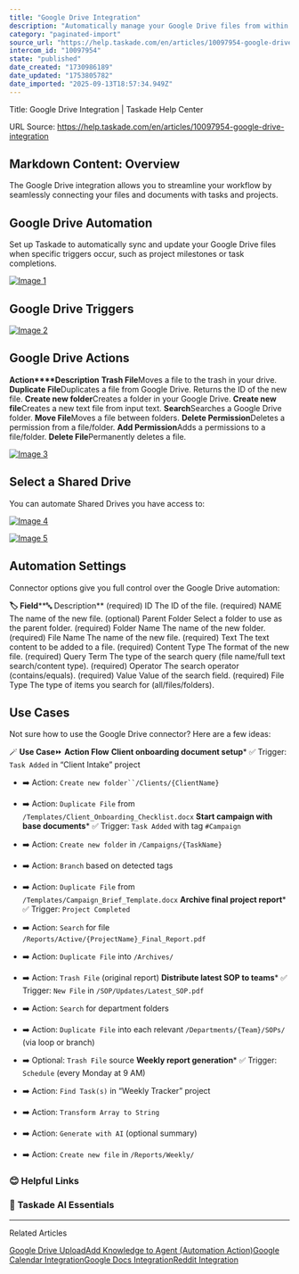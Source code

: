 ```yaml
---
title: "Google Drive Integration"
description: "Automatically manage your Google Drive files from within Taskade."
category: "paginated-import"
source_url: "https://help.taskade.com/en/articles/10097954-google-drive-integration"
intercom_id: "10097954"
state: "published"
date_created: "1730986189"
date_updated: "1753805782"
date_imported: "2025-09-13T18:57:34.949Z"
---
```


Title: Google Drive Integration | Taskade Help Center

URL Source: https://help.taskade.com/en/articles/10097954-google-drive-integration

Markdown Content:
**Overview**
------------

The Google Drive integration allows you to streamline your workflow by seamlessly connecting your files and documents with tasks and projects.

**Google Drive Automation**
---------------------------

Set up Taskade to automatically sync and update your Google Drive files when specific triggers occur, such as project milestones or task completions.

[![Image 1](https://downloads.intercomcdn.com/i/o/plyqw4hf/1243162589/26662358d7f5ca5def5b8212ef9f/google-drive-integration.jpg?expires=1757791800&signature=a69c77c06f01d3e83b6db517ee8ee8979831cc3547cef9b60e946c2f55cfd8e6&req=dSIjFch4n4RXUPMW1HO4zVcoKwz8UUACrW%2FHRpyI7ncxnvJR0i68fzsJglsl%0Avqkkz2VALFUlxOacUq0%3D%0A)](https://downloads.intercomcdn.com/i/o/plyqw4hf/1243162589/26662358d7f5ca5def5b8212ef9f/google-drive-integration.jpg?expires=1757791800&signature=a69c77c06f01d3e83b6db517ee8ee8979831cc3547cef9b60e946c2f55cfd8e6&req=dSIjFch4n4RXUPMW1HO4zVcoKwz8UUACrW%2FHRpyI7ncxnvJR0i68fzsJglsl%0Avqkkz2VALFUlxOacUq0%3D%0A)

**Google Drive Triggers**
-------------------------

[![Image 2](https://downloads.intercomcdn.com/i/o/plyqw4hf/1516076079/767e2cd7c91929581da160fa0486/google-drive-triggers.jpg?expires=1757791800&signature=c7af4d9b9d25bdfea551bac3643bbffe0f85c033a7079ceefc1cb25f6194180f&req=dSUmEMl5m4FYUPMW1HO4zSQLJ6%2Fcrb5o93UzOoXZ0rzOabLgDTdmmGt1%2BICt%0Ai84ZaKCEbGv5qKx%2BiWU%3D%0A)](https://downloads.intercomcdn.com/i/o/plyqw4hf/1516076079/767e2cd7c91929581da160fa0486/google-drive-triggers.jpg?expires=1757791800&signature=c7af4d9b9d25bdfea551bac3643bbffe0f85c033a7079ceefc1cb25f6194180f&req=dSUmEMl5m4FYUPMW1HO4zSQLJ6%2Fcrb5o93UzOoXZ0rzOabLgDTdmmGt1%2BICt%0Ai84ZaKCEbGv5qKx%2BiWU%3D%0A)

Google Drive Actions
--------------------

**Action****Description**
**Trash File**Moves a file to the trash in your drive.
**Duplicate File**Duplicates a file from Google Drive. Returns the ID of the new file.
**Create new folder**Creates a folder in your Google Drive.
**Create new file**Creates a new text file from input text.
**Search**Searches a Google Drive folder.
**Move File**Moves a file between folders.
**Delete Permission**Deletes a permission from a file/folder.
**Add Permission**Adds a permissions to a file/folder.
**Delete File**Permanently deletes a file.

[![Image 3](https://downloads.intercomcdn.com/i/o/plyqw4hf/1516076440/b2fed2674274c183d139c910aa98/google-drive-actions.jpg?expires=1757791800&signature=cb66c0bfb234586c56bb0c824434116a724bbd751626f45e336ed17ffec980d4&req=dSUmEMl5m4VbWfMW1HO4zQIlL89cpC3fMX4MVMquWcscGDmxTQ9pTES584Dn%0ABvO5tkV7gP8q0WTExY8%3D%0A)](https://downloads.intercomcdn.com/i/o/plyqw4hf/1516076440/b2fed2674274c183d139c910aa98/google-drive-actions.jpg?expires=1757791800&signature=cb66c0bfb234586c56bb0c824434116a724bbd751626f45e336ed17ffec980d4&req=dSUmEMl5m4VbWfMW1HO4zQIlL89cpC3fMX4MVMquWcscGDmxTQ9pTES584Dn%0ABvO5tkV7gP8q0WTExY8%3D%0A)

**Select a Shared Drive**
-------------------------

You can automate Shared Drives you have access to:

[![Image 4](https://downloads.intercomcdn.com/i/o/plyqw4hf/1555202995/4e689213243602f407b5eb03cae6/select-shared-drive-1.jpg?expires=1757791800&signature=2dea95742378b23352847a95ab548496b3f502227813fc99f044c5dcf5ea9ede&req=dSUiE8t%2Bn4hWXPMW1HO4zcirCJm%2B8a6tRZEkPcFUf5WonBTTX%2F%2Bm7o8qv1av%0A9O6ILCubPk41szQjm0U%3D%0A)](https://downloads.intercomcdn.com/i/o/plyqw4hf/1555202995/4e689213243602f407b5eb03cae6/select-shared-drive-1.jpg?expires=1757791800&signature=2dea95742378b23352847a95ab548496b3f502227813fc99f044c5dcf5ea9ede&req=dSUiE8t%2Bn4hWXPMW1HO4zcirCJm%2B8a6tRZEkPcFUf5WonBTTX%2F%2Bm7o8qv1av%0A9O6ILCubPk41szQjm0U%3D%0A)

[![Image 5](https://downloads.intercomcdn.com/i/o/plyqw4hf/1555203104/1104363a8d3b481ccb939c466c9c/select-shared-drive-2.jpg?expires=1757791800&signature=4c06a2774d8410e6165b3e98448d9c64e94bff67e2df97a5c0ca702cace6a9dd&req=dSUiE8t%2BnoBfXfMW1HO4zffIV7b85eNz0MChbGmO%2FoynijD5mpubJ45pMnSn%0A%2FjIJmw3UU1XXh6W3DLU%3D%0A)](https://downloads.intercomcdn.com/i/o/plyqw4hf/1555203104/1104363a8d3b481ccb939c466c9c/select-shared-drive-2.jpg?expires=1757791800&signature=4c06a2774d8410e6165b3e98448d9c64e94bff67e2df97a5c0ca702cace6a9dd&req=dSUiE8t%2BnoBfXfMW1HO4zffIV7b85eNz0MChbGmO%2FoynijD5mpubJ45pMnSn%0A%2FjIJmw3UU1XXh6W3DLU%3D%0A)

**Automation Settings**
-----------------------

Connector options give you full control over the Google Drive automation:

**🏷️ Field****🔤 Description**
(required) ID The ID of the file.
(required) NAME The name of the new file.
(optional) Parent Folder Select a folder to use as the parent folder.
(required) Folder Name The name of the new folder.
(required) File Name The name of the new file.
(required) Text The text content to be added to a file.
(required) Content Type The format of the new file.
(required) Query Term The type of the search query (file name/full text search/content type).
(required) Operator The search operator (contains/equals).
(required) Value Value of the search field.
(required) File Type The type of items you search for (all/files/folders).

**Use Cases**
-------------

Not sure how to use the Google Drive connector? Here are a few ideas:

🪄 **Use Case**⏩ **Action Flow**
**Client onboarding document setup***   ✅ Trigger: `Task Added` in “Client Intake” project

*   ➡️ Action: `Create new folder``/Clients/{ClientName}`

*   ➡️ Action: `Duplicate File` from `/Templates/Client_Onboarding_Checklist.docx`
**Start campaign with base documents***   ✅ Trigger: `Task Added` with tag `#Campaign`

*   ➡️ Action: `Create new folder` in `/Campaigns/{TaskName}`

*   ➡️ Action: `Branch` based on detected tags

*   ➡️ Action: `Duplicate File` from `/Templates/Campaign_Brief_Template.docx`
**Archive final project report***   ✅ Trigger: `Project Completed`

*   ➡️ Action: `Search` for file `/Reports/Active/{ProjectName}_Final_Report.pdf`

*   ➡️ Action: `Duplicate File` into `/Archives/`

*   ➡️ Action: `Trash File` (original report)
**Distribute latest SOP to teams***   ✅ Trigger: `New File` in `/SOP/Updates/Latest_SOP.pdf`

*   ➡️ Action: `Search` for department folders

*   ➡️ Action: `Duplicate File` into each relevant `/Departments/{Team}/SOPs/` (via loop or branch)

*   ➡️ Optional: `Trash File` source
**Weekly report generation***   ✅ Trigger: `Schedule` (every Monday at 9 AM)

*   ➡️ Action: `Find Task(s)` in “Weekly Tracker” project

*   ➡️ Action: `Transform Array to String`

*   ➡️ Action: `Generate with AI` (optional summary)

*   ➡️ Action: `Create new file` in `/Reports/Weekly/`

### **😊 Helpful Links**

### 🤖 **Taskade AI Essentials**

* * *

Related Articles

[Google Drive Upload](https://help.taskade.com/en/articles/8958535-google-drive-upload)[Add Knowledge to Agent (Automation Action)](https://help.taskade.com/en/articles/9994434-add-knowledge-to-agent-automation-action)[Google Calendar Integration](https://help.taskade.com/en/articles/10098136-google-calendar-integration)[Google Docs Integration](https://help.taskade.com/en/articles/10101659-google-docs-integration)[Reddit Integration](https://help.taskade.com/en/articles/11764206-reddit-integration)
